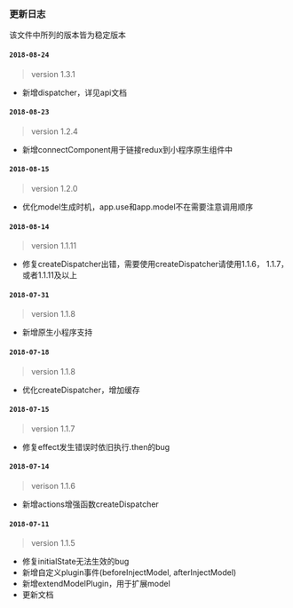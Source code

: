 ### 更新日志

该文件中所列的版本皆为稳定版本

#### `2018-08-24`
> version 1.3.1
* 新增dispatcher，详见api文档

#### `2018-08-23`
> version 1.2.4
* 新增connectComponent用于链接redux到小程序原生组件中

#### `2018-08-15`
> version 1.2.0
* 优化model生成时机，app.use和app.model不在需要注意调用顺序

#### `2018-08-14`
> version 1.1.11
* 修复createDispatcher出错，需要使用createDispatcher请使用1.1.6， 1.1.7，或者1.1.11及以上

#### `2018-07-31`
> version 1.1.8
* 新增原生小程序支持

#### `2018-07-18`
> version 1.1.8
* 优化createDispatcher，增加缓存

#### `2018-07-15`
> version 1.1.7
* 修复effect发生错误时依旧执行.then的bug

#### `2018-07-14`
> verison 1.1.6
* 新增actions增强函数createDispatcher

#### `2018-07-11` 
> version 1.1.5
* 修复initialState无法生效的bug
* 新增自定义plugin事件(beforeInjectModel, afterInjectModel)
* 新增extendModelPlugin，用于扩展model
* 更新文档
